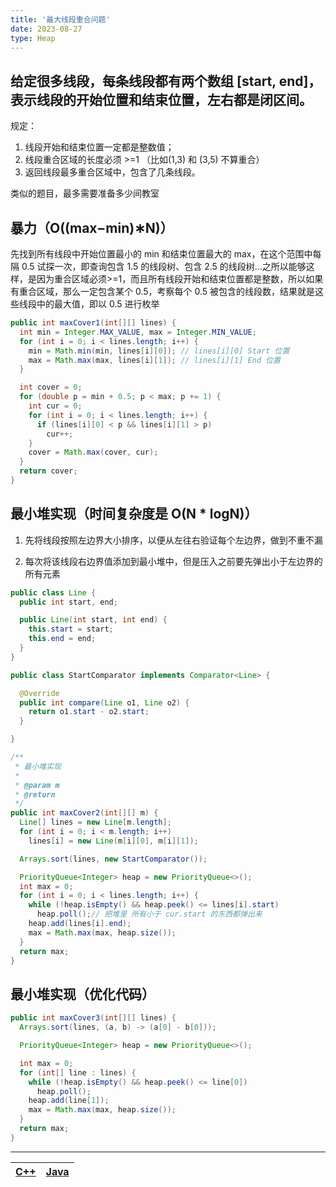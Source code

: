```yaml
---
title: '最大线段重合问题'
date: 2023-08-27
type: Heap
---
```


## 给定很多线段，每条线段都有两个数组 [start, end]，表示线段的开始位置和结束位置，左右都是闭区间。

规定：

1. 线段开始和结束位置一定都是整数值；
2. 线段重合区域的长度必须 >=1 （比如(1,3) 和 (3,5) 不算重合）
3. 返回线段最多重合区域中，包含了几条线段。

类似的题目，最多需要准备多少间教室

## 暴力（O((max−min)∗N)）

先找到所有线段中开始位置最小的 min 和结束位置最大的 max，在这个范围中每隔 0.5 试探一次，即查询包含 1.5 的线段树、包含 2.5 的线段树…之所以能够这样，是因为重合区域必须>=1，而且所有线段开始和结束位置都是整数，所以如果有重合区域，那么一定包含某个 0.5，考察每个 0.5 被包含的线段数，结果就是这些线段中的最大值，即以 0.5 进行枚举

```java
public int maxCover1(int[][] lines) {
  int min = Integer.MAX_VALUE, max = Integer.MIN_VALUE;
  for (int i = 0; i < lines.length; i++) {
    min = Math.min(min, lines[i][0]); // lines[i][0] Start 位置
    max = Math.max(max, lines[i][1]); // lines[i][1] End 位置
  }

  int cover = 0;
  for (double p = min + 0.5; p < max; p += 1) {
    int cur = 0;
    for (int i = 0; i < lines.length; i++) {
      if (lines[i][0] < p && lines[i][1] > p)
        cur++;
    }
    cover = Math.max(cover, cur);
  }
  return cover;
}
```

## 最小堆实现（时间复杂度是 O(N \* logN)）

1. 先将线段按照左边界大小排序，以便从左往右验证每个左边界，做到不重不漏

2. 每次将该线段右边界值添加到最小堆中，但是压入之前要先弹出小于左边界的所有元素

```java
public class Line {
  public int start, end;

  public Line(int start, int end) {
    this.start = start;
    this.end = end;
  }
}

public class StartComparator implements Comparator<Line> {

  @Override
  public int compare(Line o1, Line o2) {
    return o1.start - o2.start;
  }

}

/**
 * 最小堆实现
 *
 * @param m
 * @return
 */
public int maxCover2(int[][] m) {
  Line[] lines = new Line[m.length];
  for (int i = 0; i < m.length; i++)
    lines[i] = new Line(m[i][0], m[i][1]);

  Arrays.sort(lines, new StartComparator());

  PriorityQueue<Integer> heap = new PriorityQueue<>();
  int max = 0;
  for (int i = 0; i < lines.length; i++) {
    while (!heap.isEmpty() && heap.peek() <= lines[i].start)
      heap.poll();// 把堆里 所有小于 cur.start 的东西都弹出来
    heap.add(lines[i].end);
    max = Math.max(max, heap.size());
  }
  return max;
}
```

## 最小堆实现（优化代码）

```java
public int maxCover3(int[][] lines) {
  Arrays.sort(lines, (a, b) -> (a[0] - b[0]));

  PriorityQueue<Integer> heap = new PriorityQueue<>();

  int max = 0;
  for (int[] line : lines) {
    while (!heap.isEmpty() && heap.peek() <= line[0])
      heap.poll();
    heap.add(line[1]);
    max = Math.max(max, heap.size());
  }
  return max;
}
```

<hr/>

| [C++](https://github.com/ZhengKe996/DS/blob/main/src/heap/max_cover.cpp) | [Java](https://github.com/ZhengKe996/DS/blob/main/src/heap/max_cover.java) |
| :----------------------------------------------------------------------: | :------------------------------------------------------------------------: |
